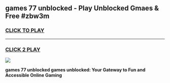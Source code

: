 
## games 77 unblocked - Play Unblocked Gmaes & Free #zbw3m
<h3>
<a href="https://news.freeplayer.one?title=games_77_unblocked&ref=03M">CLICK TO PLAY</a></h3>
<hr>

<h3>
<a href="https://news.freeplayer.one?title=games_77_unblocked&ref=03M">CLICK 2 PLAY</a>
  
</h3>

<a href="https://news.freeplayer.one?title=games_77_unblocked&ref=03M"><img src="https://clearcache.store/games.png"></a>


**games 77 unblocked games unblocked: Your Gateway to Fun and Accessible Online Gaming**
